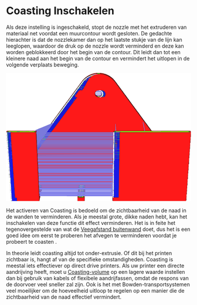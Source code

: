 Coasting Inschakelen
====
Als deze instelling is ingeschakeld, stopt de nozzle met het extruderen van materiaal net voordat een muurcontour wordt gesloten. De gedachte hierachter is dat de nozzlekamer dan op het laatste stukje van de lijn kan leeglopen, waardoor de druk op de nozzle wordt verminderd en deze kan worden geblokkeerd door het begin van de contour. Dit leidt dan tot een kleinere naad aan het begin van de contour en vermindert het uitlopen in de volgende verplaats beweging.

<!--screenshot {
"image_path": "coasting_enable.png",
"modellen": [{"script": "phone_holder.scad"}],
"camerapositie": [0, -215, 117],
"minimum_laag": 1,
"structuren": ["reizen", "helpers", "shell", "infill", "starts"],
"instellingen": {
    "coasting_enable": waar,
    "coasting_volume": 0.06
},
"kleuren": 32
}-->
![In de lagenweergave is de naad goed te zien wanneer Coasting is geactiveerd, omdat er dan een verplaats beweging is](../../../articles/images/coasting_enable.png)

Het activeren van Coasting is bedoeld om de zichtbaarheid van de naad in de wanden te verminderen. Als je meestal grote, dikke naden hebt, kan het inschakelen van deze functie dit effect verminderen. Het is in feite het tegenovergestelde van wat de [Veegafstand buitenwand](../shell/wall_0_wipe_dist.md) doet, dus het is een goed idee om eerst te proberen het afvegen te verminderen voordat je probeert te coasten .

In theorie leidt coasting altijd tot onder-extrusie. Of dit bij het printen zichtbaar is, hangt af van de specifieke omstandigheden. Coasting is meestal iets effectiever op direct drive printers. Als uw printer een directe aandrijving heeft, moet u [Coasting-volume](coasting_volume.md) op een lagere waarde instellen dan bij gebruik van kabels of flexibele aandrijfassen, omdat de respons van de doorvoer veel sneller zal zijn. Ook is het met Bowden-transportsystemen veel moeilijker om de hoeveelheid uitloop te regelen op een manier die de zichtbaarheid van de naad effectief vermindert.